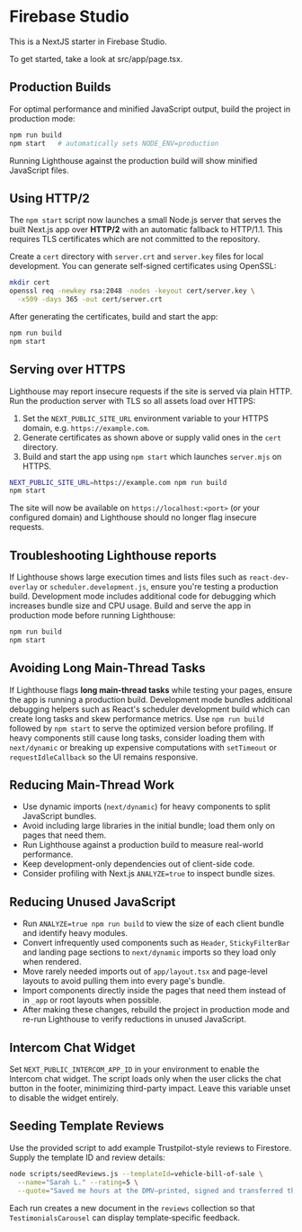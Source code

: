 # Firebase Studio

This is a NextJS starter in Firebase Studio.

To get started, take a look at src/app/page.tsx.

## Production Builds

For optimal performance and minified JavaScript output, build the project in
production mode:

```bash
npm run build
npm start   # automatically sets NODE_ENV=production
```

Running Lighthouse against the production build will show minified JavaScript
files.

## Using HTTP/2

The `npm start` script now launches a small Node.js server that serves the built
Next.js app over **HTTP/2** with an automatic fallback to HTTP/1.1. This requires
TLS certificates which are not committed to the repository.

Create a `cert` directory with `server.crt` and `server.key` files for local
development. You can generate self‑signed certificates using OpenSSL:

```bash
mkdir cert
openssl req -newkey rsa:2048 -nodes -keyout cert/server.key \
  -x509 -days 365 -out cert/server.crt
```

After generating the certificates, build and start the app:

```bash
npm run build
npm start
```

## Serving over HTTPS

Lighthouse may report insecure requests if the site is served via plain HTTP.
Run the production server with TLS so all assets load over HTTPS:

1. Set the `NEXT_PUBLIC_SITE_URL` environment variable to your HTTPS domain,
   e.g. `https://example.com`.
2. Generate certificates as shown above or supply valid ones in the `cert`
   directory.
3. Build and start the app using `npm start` which launches `server.mjs` on
   HTTPS.

```bash
NEXT_PUBLIC_SITE_URL=https://example.com npm run build
npm start
```

The site will now be available on `https://localhost:<port>` (or your configured
domain) and Lighthouse should no longer flag insecure requests.

## Troubleshooting Lighthouse reports

If Lighthouse shows large execution times and lists files such as
`react-dev-overlay` or `scheduler.development.js`, ensure you're testing a
production build. Development mode includes additional code for debugging which
increases bundle size and CPU usage. Build and serve the app in production mode
before running Lighthouse:

```bash
npm run build
npm start
```

## Avoiding Long Main-Thread Tasks

If Lighthouse flags **long main‑thread tasks** while testing your pages, ensure
the app is running a production build. Development mode bundles additional
debugging helpers such as React's scheduler development build which can create
long tasks and skew performance metrics. Use `npm run build` followed by
`npm start` to serve the optimized version before profiling. If heavy components
still cause long tasks, consider loading them with `next/dynamic` or breaking up
expensive computations with `setTimeout` or `requestIdleCallback` so the UI
remains responsive.

## Reducing Main-Thread Work

- Use dynamic imports (`next/dynamic`) for heavy components to split JavaScript bundles.
- Avoid including large libraries in the initial bundle; load them only on pages that need them.
- Run Lighthouse against a production build to measure real-world performance.
- Keep development-only dependencies out of client-side code.
- Consider profiling with Next.js `ANALYZE=true` to inspect bundle sizes.

## Reducing Unused JavaScript

- Run `ANALYZE=true npm run build` to view the size of each client bundle and identify heavy modules.
- Convert infrequently used components such as `Header`, `StickyFilterBar` and landing page sections to `next/dynamic` imports so they load only when rendered.
- Move rarely needed imports out of `app/layout.tsx` and page-level layouts to avoid pulling them into every page's bundle.
- Import components directly inside the pages that need them instead of in `_app` or root layouts when possible.
- After making these changes, rebuild the project in production mode and re-run Lighthouse to verify reductions in unused JavaScript.

## Intercom Chat Widget

Set `NEXT_PUBLIC_INTERCOM_APP_ID` in your environment to enable the Intercom chat widget. The script loads only when the user clicks the chat button in the footer, minimizing third-party impact. Leave this variable unset to disable the widget entirely.

## Seeding Template Reviews

Use the provided script to add example Trustpilot-style reviews to Firestore. Supply the template ID and review details:

```bash
node scripts/seedReviews.js --templateId=vehicle-bill-of-sale \
  --name="Sarah L." --rating=5 \
  --quote="Saved me hours at the DMV—printed, signed and transferred the title the same day!"
```

Each run creates a new document in the `reviews` collection so that `TestimonialsCarousel` can display template‑specific feedback.
